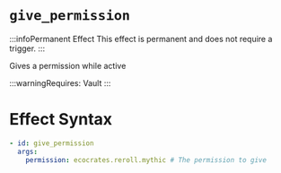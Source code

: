 # `give_permission`
:::infoPermanent Effect
This effect is permanent and does not require a trigger.
:::

Gives a permission while active

:::warningRequires:
Vault
:::

# Effect Syntax
```yaml
- id: give_permission
  args:
    permission: ecocrates.reroll.mythic # The permission to give
```